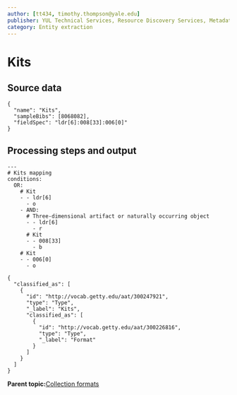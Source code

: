 ```yaml
---
author: [tt434, timothy.thompson@yale.edu]
publisher: YUL Technical Services, Resource Discovery Services, Metadata Services Unit
category: Entity extraction
---
```


# Kits

## Source data

```
{
  "name": "Kits",
  "sampleBibs": [8068082],
  "fieldSpec": "ldr[6]:008[33]:006[0]"
}
```

## Processing steps and output

```
---
# Kits mapping
conditions:
  OR:
    # Kit
    - - ldr[6]
      - o
    - AND:
      # Three-dimensional artifact or naturally occurring object
      - - ldr[6]
        - r      
      # Kit
      - - 008[33]
        - b        				     
    # Kit
    - - 006[0]
      - o
```

```
{
  "classified_as": [    
    {
      "id": "http://vocab.getty.edu/aat/300247921",
      "type": "Type",
      "_label": "Kits",
      "classified_as": [
        {
          "id": "http://vocab.getty.edu/aat/300226816",
          "type": "Type",
          "_label": "Format"
        }
      ]
    }
  ]
}
```

**Parent topic:**[Collection formats](../../concepts/supertypes/collectionformats.md)

